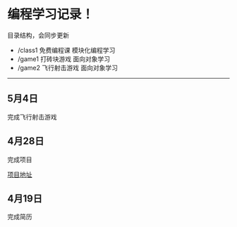 # 编程学习记录！

目录结构，会同步更新

- /class1 免费编程课 模块化编程学习
- /game1 打砖块游戏 面向对象学习
- /game2 飞行射击游戏 面向对象学习

____

## 5月4日

完成飞行射击游戏

## 4月28日

完成项目

[项目地址](https://github.com/lyhjob2019/noseat)

## 4月19日

完成简历




